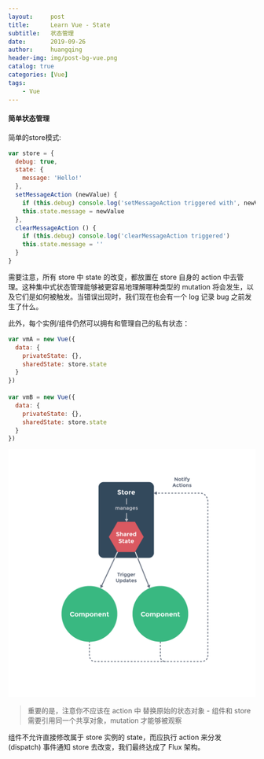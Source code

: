 ```yaml
---
layout:     post
title:      Learn Vue - State
subtitle:   状态管理
date:       2019-09-26
author:     huangqing
header-img: img/post-bg-vue.png
catalog: true
categories: [Vue]
tags:
    - Vue   
---
```


#### 简单状态管理

简单的store模式:

```js
var store = {
  debug: true,
  state: {
    message: 'Hello!'
  },
  setMessageAction (newValue) {
    if (this.debug) console.log('setMessageAction triggered with', newValue)
    this.state.message = newValue
  },
  clearMessageAction () {
    if (this.debug) console.log('clearMessageAction triggered')
    this.state.message = ''
  }
}
```
需要注意，所有 store 中 state 的改变，都放置在 store 自身的 action 中去管理。这种集中式状态管理能够被更容易地理解哪种类型的 mutation 将会发生，以及它们是如何被触发。当错误出现时，我们现在也会有一个 log 记录 bug 之前发生了什么。

此外，每个实例/组件仍然可以拥有和管理自己的私有状态：

```js
var vmA = new Vue({
  data: {
    privateState: {},
    sharedState: store.state
  }
})

var vmB = new Vue({
  data: {
    privateState: {},
    sharedState: store.state
  }
})
```

![](/images/vue/vue-state.png)

>重要的是，注意你不应该在 action 中 替换原始的状态对象 - 组件和 store 需要引用同一个共享对象，mutation 才能够被观察

组件不允许直接修改属于 store 实例的 state，而应执行 action 来分发 (dispatch) 事件通知 store 去改变，我们最终达成了 Flux 架构。